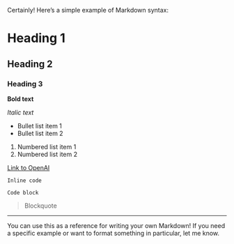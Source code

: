 Certainly! Here’s a simple example of Markdown syntax:

# Heading 1

## Heading 2

### Heading 3

**Bold text**

*Italic text*

- Bullet list item 1
- Bullet list item 2

1. Numbered list item 1
2. Numbered list item 2

[Link to OpenAI](https://openai.com)

`Inline code`

```
Code block
```

> Blockquote

---

You can use this as a reference for writing your own Markdown! If you need a specific example or want to format something in particular, let me know.